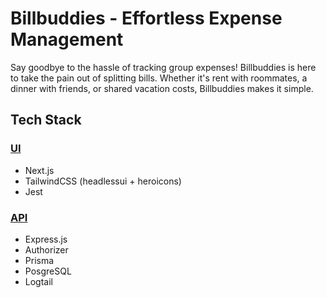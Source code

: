 # Billbuddies - Effortless Expense Management
Say goodbye to the hassle of tracking group expenses! Billbuddies is here to take the pain out of splitting bills. Whether it's rent with roommates, a dinner with friends, or shared vacation costs, Billbuddies makes it simple.

## Tech Stack
### [UI](https://github.com/viktormelin/bb-ui)
- Next.js
- TailwindCSS (headlessui + heroicons)
- Jest

### [API](https://github.com/viktormelin/bb-api)
- Express.js
- Authorizer
- Prisma
- PosgreSQL
- Logtail
